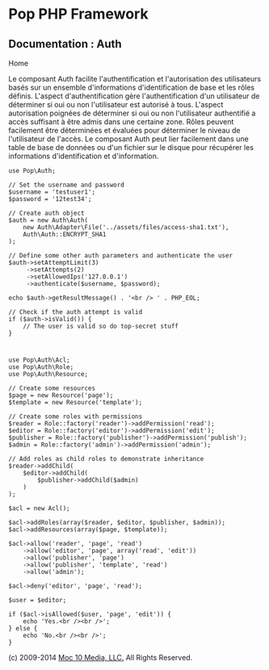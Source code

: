 Pop PHP Framework
=================

Documentation : Auth
--------------------

Home

Le composant Auth facilite l'authentification et l'autorisation des
utilisateurs basés sur un ensemble d'informations d'identification de
base et les rôles définis. L'aspect d'authentification gère
l'authentification d'un utilisateur de déterminer si oui ou non
l'utilisateur est autorisé à tous. L'aspect autorisation poignées de
déterminer si oui ou non l'utilisateur authentifié a accès suffisant à
être admis dans une certaine zone. Rôles peuvent facilement être
déterminées et évaluées pour déterminer le niveau de l'utilisateur de
l'accès. Le composant Auth peut lier facilement dans une table de base
de données ou d'un fichier sur le disque pour récupérer les informations
d'identification et d'information.

    use Pop\Auth;

    // Set the username and password
    $username = 'testuser1';
    $password = '12test34';

    // Create auth object
    $auth = new Auth\Auth(
        new Auth\Adapter\File('../assets/files/access-sha1.txt'),
        Auth\Auth::ENCRYPT_SHA1
    );

    // Define some other auth parameters and authenticate the user
    $auth->setAttemptLimit(3)
         ->setAttempts(2)
         ->setAllowedIps('127.0.0.1')
         ->authenticate($username, $password);

    echo $auth->getResultMessage() . '<br /> ' . PHP_EOL;

    // Check if the auth attempt is valid
    if ($auth->isValid()) {
        // The user is valid so do top-secret stuff
    }

#
    use Pop\Auth\Acl;
    use Pop\Auth\Role;
    use Pop\Auth\Resource;

    // Create some resources
    $page = new Resource('page');
    $template = new Resource('template');

    // Create some roles with permissions
    $reader = Role::factory('reader')->addPermission('read');
    $editor = Role::factory('editor')->addPermission('edit');
    $publisher = Role::factory('publisher')->addPermission('publish');
    $admin = Role::factory('admin')->addPermission('admin');

    // Add roles as child roles to demonstrate inheritance
    $reader->addChild(
        $editor->addChild(
            $publisher->addChild($admin)
        )
    );

    $acl = new Acl();

    $acl->addRoles(array($reader, $editor, $publisher, $admin));
    $acl->addResources(array($page, $template));

    $acl->allow('reader', 'page', 'read')
        ->allow('editor', 'page', array('read', 'edit'))
        ->allow('publisher', 'page')
        ->allow('publisher', 'template', 'read')
        ->allow('admin');

    $acl->deny('editor', 'page', 'read');

    $user = $editor;

    if ($acl->isAllowed($user, 'page', 'edit')) {
        echo 'Yes.<br /><br />';
    } else {
        echo 'No.<br /><br />';
    }

\(c) 2009-2014 [Moc 10 Media, LLC.](http://www.moc10media.com) All
Rights Reserved.
